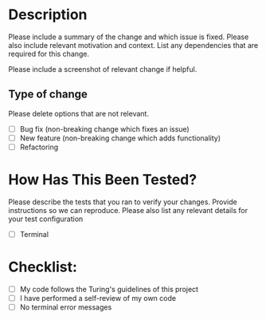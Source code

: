 # Description

Please include a summary of the change and which issue is fixed. Please also include relevant motivation and context. List any dependencies that are required for this change.


Please include a screenshot of relevant change if helpful.

## Type of change

Please delete options that are not relevant.

- [ ] Bug fix (non-breaking change which fixes an issue)
- [ ] New feature (non-breaking change which adds functionality)
- [ ] Refactoring

# How Has This Been Tested?
Please describe the tests that you ran to verify your changes. Provide instructions so we can reproduce. Please also list any relevant details for your test configuration

- [ ] Terminal

# Checklist:

- [ ] My code follows the Turing's guidelines of this project
- [ ] I have performed a self-review of my own code
- [ ] No terminal error messages
